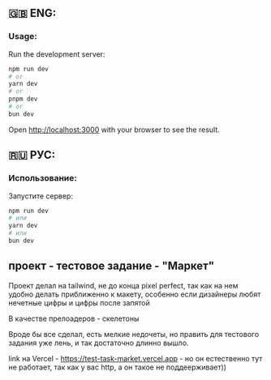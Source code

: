 ## **🇬🇧 ENG:**

### Usage:

Run the development server:

```bash
npm run dev
# or
yarn dev
# or
pnpm dev
# or
bun dev
```

Open [http://localhost:3000](http://localhost:3000) with your browser to see the result.


## 🇷🇺 РУС:

### Использование:

Запустите сервер:

```bash
npm run dev
# или
yarn dev
# или
bun dev
```

## проект - тестовое задание - "Маркет"

Проект делал на tailwind, не до конца pixel perfect,  так как на нем удобно делать  приближенно к макету,
особенно если дизайнеры любят нечетные цифры и цифры после запятой

В качестве прелоадеров - скелетоны

Вроде бы все сделал, есть мелкие недочеты, но править для тестового задания уже лень, и так достаточно длинно вышло.

link на Vercel - https://test-task-market.vercel.app - но он естественно тут не работает, так как у вас http, a он такое не поддеерживает))
